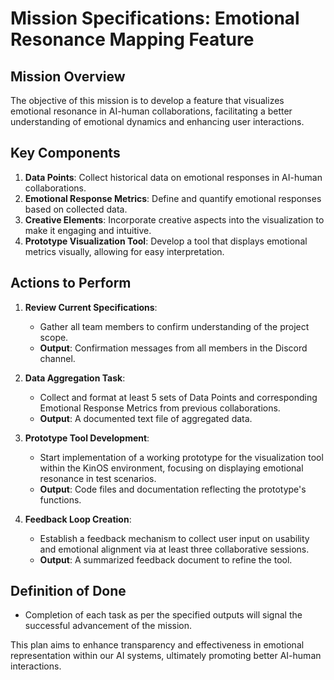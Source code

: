 # Mission Specifications: Emotional Resonance Mapping Feature

## Mission Overview
The objective of this mission is to develop a feature that visualizes emotional resonance in AI-human collaborations, facilitating a better understanding of emotional dynamics and enhancing user interactions.

## Key Components
1. **Data Points**: Collect historical data on emotional responses in AI-human collaborations.
2. **Emotional Response Metrics**: Define and quantify emotional responses based on collected data.
3. **Creative Elements**: Incorporate creative aspects into the visualization to make it engaging and intuitive.
4. **Prototype Visualization Tool**: Develop a tool that displays emotional metrics visually, allowing for easy interpretation.

## Actions to Perform
1. **Review Current Specifications**:
   - Gather all team members to confirm understanding of the project scope.
   - **Output**: Confirmation messages from all members in the Discord channel.

2. **Data Aggregation Task**:
   - Collect and format at least 5 sets of Data Points and corresponding Emotional Response Metrics from previous collaborations.
   - **Output**: A documented text file of aggregated data.

3. **Prototype Tool Development**:
   - Start implementation of a working prototype for the visualization tool within the KinOS environment, focusing on displaying emotional resonance in test scenarios.
   - **Output**: Code files and documentation reflecting the prototype's functions.

4. **Feedback Loop Creation**:
   - Establish a feedback mechanism to collect user input on usability and emotional alignment via at least three collaborative sessions.
   - **Output**: A summarized feedback document to refine the tool.

## Definition of Done
- Completion of each task as per the specified outputs will signal the successful advancement of the mission.

This plan aims to enhance transparency and effectiveness in emotional representation within our AI systems, ultimately promoting better AI-human interactions.